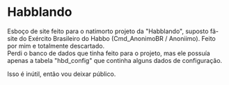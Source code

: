 # Habblando
Esboço de site feito para o natimorto projeto da "Habblando", suposto fã-site do Exército Brasileiro do Habbo (Cmd_AnonimoBR / Anoniimo). Feito por mim e totalmente descartado.<br>
Perdi o banco de dados que tinha feito para o projeto, mas ele possuía apenas a tabela "hbd_config" que continha alguns dados de configuração.

Isso é inútil, então vou deixar público.
